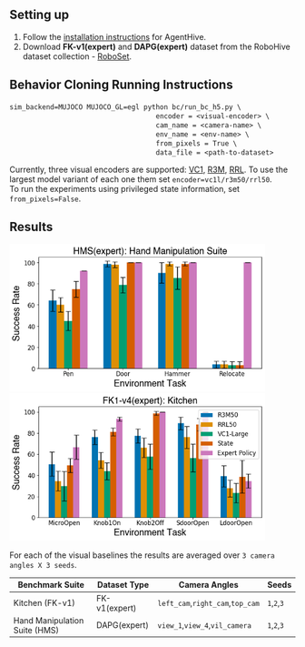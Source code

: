 ## Setting up
1. Follow the [installation instructions](https://github.com/facebookresearch/agenthive/blob/dev/GET_STARTED.md) for AgentHive.  
2. Download **FK-v1(expert)** and **DAPG(expert)** dataset from the RoboHive dataset collection - [RoboSet](https://github.com/vikashplus/robohive/wiki/7.-Datasets).

## Behavior Cloning Running Instructions

```
sim_backend=MUJOCO MUJOCO_GL=egl python bc/run_bc_h5.py \
                                    encoder = <visual-encoder> \
                                    cam_name = <camera-name> \
                                    env_name = <env-name> \
                                    from_pixels = True \
                                    data_file = <path-to-dataset>
```
Currently, three visual encoders are supported: [VC1](https://github.com/facebookresearch/eai-vc), [R3M](https://github.com/facebookresearch/r3m), [RRL](https://github.com/facebookresearch/RRL). To use the largest model variant of each one them set `encoder=vc1l/r3m50/rrl50`.  
To run the experiments using privileged state information, set `from_pixels=False`.  


## Results

<img src="https://github.com/facebookresearch/agenthive/blob/dev/scripts/figures/hms_bmlp.png" width="450">  <img src="https://github.com/facebookresearch/agenthive/blob/dev/scripts/figures/kitchen_bmlp.png" width="450">

For each of the visual baselines the results are averaged over `3 camera angles X 3 seeds`.

| Benchmark Suite | Dataset Type | Camera Angles | Seeds |
| --- | --- | --- | --- |
| Kitchen (FK-v1) | FK-v1(expert) | `left_cam`,`right_cam`,`top_cam` | `1`,`2`,`3` |
| Hand Manipulation Suite (HMS) | DAPG(expert) | `view_1`,`view_4`,`vil_camera` | `1`,`2`,`3` |
